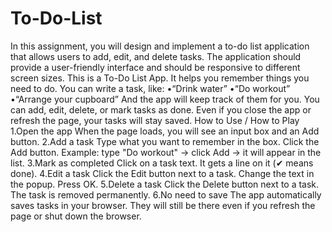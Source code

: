 # To-Do-List
In this assignment, you will design and implement a to-do list application that allows users to add, edit, and delete tasks. The application should provide a user-friendly interface and should be responsive to different screen sizes.
This is a To-Do List App. It helps you remember things you need to do.
You can write a task, like:
•“Drink water”
•“Do workout”
•“Arrange your cupboard”
And the app will keep track of them for you.
You can add, edit, delete, or mark tasks as done. Even if you close the app or refresh the page, your tasks will stay saved.
How to Use / How to Play
1.Open the app When the page loads, you will see an input box and an Add button.
2.Add a task
Type what you want to remember in the box.
Click the Add button.
Example: type "Do workout" → click Add → it will appear in the list.
3.Mark as completed
Click on a task text.
It gets a line on it (✔ means done).
4.Edit a task
Click the Edit button next to a task.
Change the text in the popup.
Press OK.
5.Delete a task
Click the Delete button next to a task.
The task is removed permanently.
6.No need to save
The app automatically saves tasks in your browser.
They will still be there even if you refresh the page or shut down the browser.
